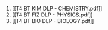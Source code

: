 1. [[T4 BT KIM DLP - CHEMISTRY.pdf]]
2. [[T4 BT FIZ DLP - PHYSICS.pdf]]
3. [[T4 BT BIO DLP - BIOLOGY.pdf]]